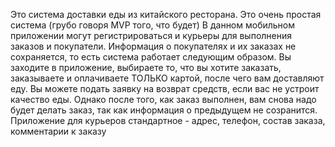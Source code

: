 Это система доставки еды из китайского ресторана. Это очень простая система (грубо говоря MVP того, что будет)
В данном мобильном приложении могут регистрироваться и курьеры для выполнения заказов и покупатели. Информация о покупателях и их заказах не сохраняется, то есть система работает следующим образом. Вы заходите в приложение, выбираете то, что вы хотите заказать, заказываете и оплачиваете ТОЛЬКО картой, после чего вам доставляют еду. Вы можете подать заявку на возврат средств, если вас не устроит качество еды. Однако после того, как заказ выполнен, вам снова надо будет делать заказ, так как информация о предыдущем не созранится.
Приложение для курьеров стандартное - адрес, телефон, состав заказа, комментарии к заказу
